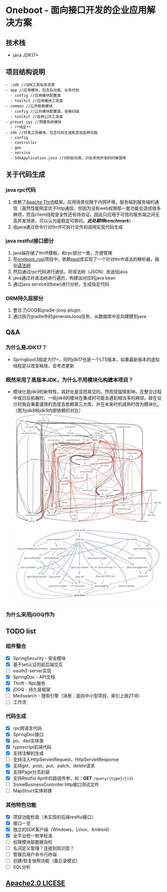 # Oneboot - 面向接口开发的企业应用解决方案

## 技术栈

- java JDK17+

## 项目结构说明

```log
- .sdk //SDK工具私有目录
- app //应用模块，包含启动类、业务代码
  - config //应用模块配置类
  - toolkit //应用模块工具类
- common //公共依赖模块
  - config //公共模块配置类，会被扫描
  - toolkit //各种公共工具类
- preset_sys //预置系统模块
  - **待定**
- sdk //开发工具模块，包含代码生成和其他各种功能
  - config
  - controller
  - gen
  - service
  - SdkApplication.java //SDK启动类，只在本地开发的时候使用
```

## 关于代码生成

### java rpc代码

1. 依赖了[Apache Thrift](https://thrift.apache.org/)框架。应用场景仅限于内网环境，服务端到服务端的通信（虽然性能明显优于http通信，但因为没有web权限那一套功能会造成很多麻烦，而且client线程安全性还有待验证。因此只应用于可信的服务端之间无高并发场景，可以认为是稳定可靠的。***此处期待benchmark***）
2. 由java通过命令行对thrift可执行文件的调用实现代码生成

### java restful接口部分

1. java端存储了thrift模板，和rpc部分一致，方便管理
2. 在[oneboot_rust](https://github.com/AlphaFoxz/oneboot_rust)项目中，依赖[pest](https://crates.io/crates/pest)库实现了一个针对thrift语法的解析器，输出[语法树](https://baike.baidu.com/item/%E8%AF%AD%E6%B3%95%E6%95%B0?fromtitle=%E8%AF%AD%E6%B3%95%E6%A0%91)
3. 然后通过rpc代码进行通信，将语法树（JSON）发送给java
4. java通过对语法树进行遍历，构建出对应的java bean
5. 通过java service对bean进行分析，生成指定代码

### ORM持久层部分

1. 整合了jOOQ和gradle-jooq-plugin
2. 通过执行gradle中的generateJooq任务，从数据库中反向建模到java

## Q&A

### 为什么是JDK17？

- Springboot3指定为17+，同时jdk17也是一个LTS版本，如果最新版本的虚拟线程足以改变格局，会考虑更新

### 既然采用了高版本JDK，为什么不用模块化构建本项目？

- 模块化是jdk9的新特性，其好处是显而易见的。然而受国情影响，在整合过程中或日后拓展时，一些jdk8的模块在集成时可能会遇到相当多的麻烦。故在设计时我会秉着谨慎的态度去依赖第三方库，并在未来时机成熟时改为模块化。（图为jdk8和jdk9内部依赖的对比）![jdk8内部依赖关系](.doc/readme/jdk8_deps.jpeg)![jdk9内部依赖关系](.doc/readme/jdk9_deps.jpeg)

### 为什么采用jOOQ作为

## TODO list

### 组件整合

- [X]  SpringSecurity - 安全模块
  - [X]  基于jwt认证的前后端交互
  - [ ]  oauth2-server实现
- [X]  SpringDoc - API文档
- [X]  Thrift - Rpc服务
- [X]  jOOQ - 持久层框架
- [ ]  Meilisearch - 搜索引擎（场景：面向中小型项目，索引上限2TiB）
- [ ]  工作流

### 代码生成

- [X]  rpc跨语言代码
- [X]  SpringDoc接口
- [X]  po、dao实体类
- [X]  typescript前端代码
- [X]  支持注解的生成
  - [ ]  支持注入HttpServletRequest、HttpServletResponse
  - [X]  支持get、post、put、patch、delete请求
  - [X]  支持Page分页封装
- [X]  支持Restful Api中的路径传参。如：**GET** `/query/{type}/{id}`
- [ ]  SomeBusinessController.http接口测试文件
- [ ]  MapStruct实体转换

### 其他特色功能

- [X]  项目功能检查（未实现的后端restful接口）
- [X]  接口一览
- [X]  独立的SDK客户端（Windows、Linux、Android）
- [X]  全平台统一枚举标准
- [ ]  权限模块脏数据自检
- [ ]  名词定义管理？连接到知识库？
- [ ]  管理员用户命令行终端
- [ ]  创建/恢复快照功能（备忘录模式）
- [ ]  SQL分析

## [Apache2.0 LICESE](./LICENSE)

